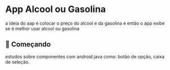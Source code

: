 # App Alcool ou Gasolina 

a ideia do aap é colocar o preço do alcool e da gasolina e então o app exibe se é melhor usar alcool ou gasolina

## 🚀 Começando

estudos sobre componentes com android java como: botão de opção, caixa de seleção.



